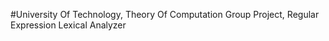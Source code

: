 #University Of Technology, Theory Of Computation Group Project, Regular Expression Lexical Analyzer 
